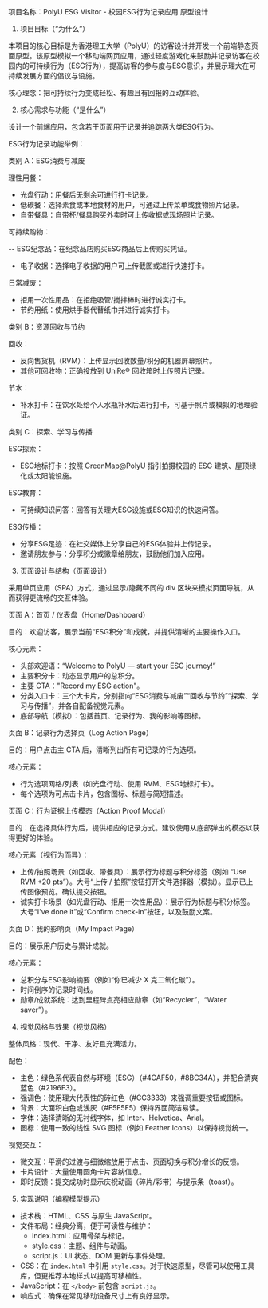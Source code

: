项目名称：PolyU ESG Visitor - 校园ESG行为记录应用 原型设计

1. 项目目标（“为什么”）

本项目的核心目标是为香港理工大学（PolyU）的访客设计并开发一个前端静态页面原型。该原型模拟一个移动端网页应用，通过轻度游戏化来鼓励并记录访客在校园内的可持续行为（ESG行为），提高访客的参与度与ESG意识，并展示理大在可持续发展方面的倡议与设施。

核心理念：把可持续行为变成轻松、有趣且有回报的互动体验。

2. 核心需求与功能（“是什么”）

设计一个前端应用，包含若干页面用于记录并追踪两大类ESG行为。

ESG行为记录功能举例：

类别 A：ESG消费与减废

理性用餐：

- 光盘行动：用餐后无剩余可进行打卡记录。
- 低碳餐：选择素食或本地食材的用户，可通过上传菜单或食物照片记录。
- 自带餐具：自带杯/餐具购买外卖时可上传收据或现场照片记录。

可持续购物：

-- ESG纪念品：在纪念品店购买ESG商品后上传购买凭证。
- 电子收据：选择电子收据的用户可上传截图或进行快速打卡。

日常减废：

- 拒用一次性用品：在拒绝吸管/搅拌棒时进行诚实打卡。
- 节约用纸：使用烘手器代替纸巾并进行诚实打卡。

类别 B：资源回收与节约

回收：

- 反向售货机（RVM）：上传显示回收数量/积分的机器屏幕照片。
- 其他可回收物：正确投放到 UniRe® 回收箱时上传照片记录。

节水：

- 补水打卡：在饮水处给个人水瓶补水后进行打卡，可基于照片或模拟的地理验证。

类别 C：探索、学习与传播

ESG探索：

- ESG地标打卡：按照 GreenMap@PolyU 指引拍摄校园的 ESG 建筑、屋顶绿化或太阳能设施。

ESG教育：

- 可持续知识问答：回答有关理大ESG设施或ESG知识的快速问答。

ESG传播：

- 分享ESG足迹：在社交媒体上分享自己的ESG体验并上传记录。
- 邀请朋友参与：分享积分或徽章给朋友，鼓励他们加入应用。

3. 页面设计与结构（页面设计）

采用单页应用（SPA）方式，通过显示/隐藏不同的 div 区块来模拟页面导航，从而获得更流畅的交互体验。

页面 A：首页 / 仪表盘（Home/Dashboard）

目的：欢迎访客，展示当前“ESG积分”和成就，并提供清晰的主要操作入口。

核心元素：

- 头部欢迎语：“Welcome to PolyU — start your ESG journey!”
- 主要积分卡：动态显示用户的总积分。
- 主要 CTA："Record my ESG action"。
- 分类入口卡：三个大卡片，分别指向“ESG消费与减废”“回收与节约”“探索、学习与传播”，并各自配备视觉元素。
- 底部导航（模拟）：包括首页、记录行为、我的影响等图标。

页面 B：记录行为选择页（Log Action Page）

目的：用户点击主 CTA 后，清晰列出所有可记录的行为选项。

核心元素：

- 行为选项网格/列表（如光盘行动、使用 RVM、ESG地标打卡）。
- 每个选项为可点击卡片，包含图标、标题与简短描述。

页面 C：行为证据上传模态（Action Proof Modal）

目的：在选择具体行为后，提供相应的记录方式。建议使用从底部弹出的模态以获得更好的体验。

核心元素（视行为而异）：

- 上传/拍照场景（如回收、带餐具）：展示行为标题与积分标签（例如 “Use RVM +20 pts”）。大号“上传 / 拍照”按钮打开文件选择器（模拟）。显示已上传图像预览。确认提交按钮。
- 诚实打卡场景（如光盘行动、拒用一次性用品）：展示行为标题与积分标签。大号“I've done it”或“Confirm check-in”按钮，以及鼓励文案。

页面 D：我的影响页（My Impact Page）

目的：展示用户历史与累计成就。

核心元素：

- 总积分与ESG影响摘要（例如“你已减少 X 克二氧化碳”）。
- 时间倒序的记录时间线。
- 勋章/成就系统：达到里程碑点亮相应勋章（如“Recycler”，“Water saver”）。

4. 视觉风格与效果（视觉风格）

整体风格：现代、干净、友好且充满活力。

配色：

- 主色：绿色系代表自然与环境（ESG）（#4CAF50，#8BC34A），并配合清爽蓝色（#2196F3）。
- 强调色：使用理大代表性的砖红色（#CC3333）来强调重要按钮或图标。
- 背景：大面积白色或浅灰（#F5F5F5）保持界面简洁易读。
- 字体：选择清晰的无衬线字体，如 Inter、Helvetica、Arial。
- 图标：使用一致的线性 SVG 图标（例如 Feather Icons）以保持视觉统一。

视觉交互：

- 微交互：平滑的过渡与细微缩放用于点击、页面切换与积分增长的反馈。
- 卡片设计：大量使用圆角卡片容纳信息。
- 即时反馈：提交成功时显示庆祝动画（碎片/彩带）与提示条（toast）。

5. 实现说明（编程模型提示）

- 技术栈：HTML、CSS 与原生 JavaScript。
- 文件布局：经典分离，便于可读性与维护：
  - index.html：应用骨架与标记。
  - style.css：主题、组件与动画。
  - script.js：UI 状态、DOM 更新与事件处理。
- CSS：在 `index.html` 中引用 `style.css`。对于快速原型，尽管可以使用工具库，但更推荐本地样式以提高可移植性。
- JavaScript：在 `</body>` 前包含 `script.js`。
- 响应式：确保在常见移动设备尺寸上有良好显示。
